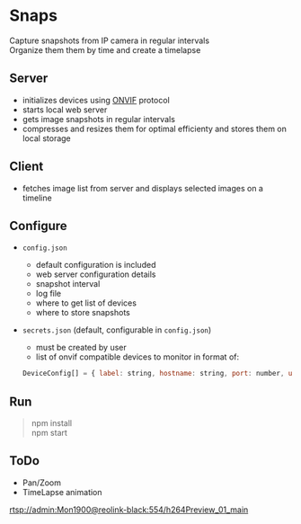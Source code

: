 # Snaps

Capture snapshots from IP camera in regular intervals  
Organize them them by time and create a timelapse

## Server

- initializes devices using [ONVIF](https://en.wikipedia.org/wiki/ONVIF) protocol
- starts local web server
- gets image snapshots in regular intervals
- compresses and resizes them for optimal efficienty and stores them on local storage

## Client

- fetches image list from server and displays selected images on a timeline

## Configure

- `config.json`
  - default configuration is included
  - web server configuration details
  - snapshot interval
  - log file
  - where to get list of devices
  - where to store snapshots

- `secrets.json` (default, configurable in `config.json`)
  - must be created by user
  - list of onvif compatible devices to monitor in format of:
  ```js
  DeviceConfig[] = { label: string, hostname: string, port: number, username: string, password: string }[]
  ```

## Run

> npm install  
> npm start

## ToDo

- Pan/Zoom
- TimeLapse animation

<rtsp://admin:Mon1900@reolink-black:554/h264Preview_01_main>
